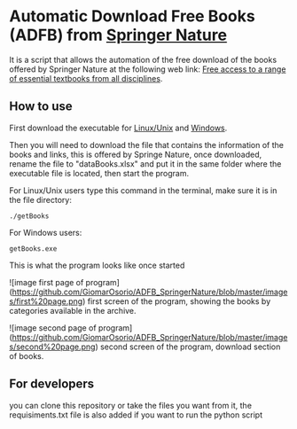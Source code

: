 # Automatic Download Free Books (ADFB) from [Springer Nature](https://www.springernature.com/)

It is a script that allows the automation of the free download of the books offered by Springer Nature at the following web link: [Free access to a range of essential textbooks from all disciplines](https://www.springernature.com/gp/librarians/news-events/all-news-articles/industry-news-initiatives/free-access-to-textbooks-for-institutions-affected-by-coronaviru/17855960).

## How to use

First download the executable for [Linux/Unix](https://google.com.ve) and [Windows](https://google.com.ve).

Then you will need to download the file that contains the information of the books and links, this is offered by Springe Nature, once downloaded, rename the file to "dataBooks.xlsx" and put it in the same folder where the executable file is located, then start the program.

For Linux/Unix users type this command in the terminal, make sure it is in the file directory:

    ./getBooks

For Windows users: 

    getBooks.exe

This is what the program looks like once started

![image first page of program]
(https://github.com/GiomarOsorio/ADFB_SpringerNature/blob/master/images/first%20page.png)
first screen of the program, showing the books by categories available in the archive.

![image second page of program]
(https://github.com/GiomarOsorio/ADFB_SpringerNature/blob/master/images/second%20page.png)
second screen of the program, download section of books.


## For developers

you can clone this repository or take the files you want from it, the requisiments.txt file is also added if you want to run the python script

